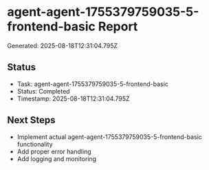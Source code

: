# agent-agent-1755379759035-5-frontend-basic Report

Generated: 2025-08-18T12:31:04.795Z

## Status
- Task: agent-agent-1755379759035-5-frontend-basic
- Status: Completed
- Timestamp: 2025-08-18T12:31:04.795Z

## Next Steps
- Implement actual agent-agent-1755379759035-5-frontend-basic functionality
- Add proper error handling
- Add logging and monitoring
